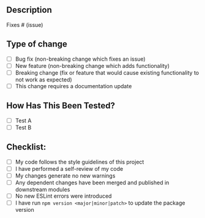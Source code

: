 <!-- Please fill out all fields below and make sure each item is true and [x] checked.
Otherwise we may not be able to review your PR. -->

## Description

<!-- Please include a summary of the changes and the related issue. Please also include relevant motivation and context. List any dependencies that are required for this change. -->

Fixes # (issue)

## Type of change

<!-- Please delete options that are not relevant. -->

- [ ] Bug fix (non-breaking change which fixes an issue)
- [ ] New feature (non-breaking change which adds functionality)
- [ ] Breaking change (fix or feature that would cause existing functionality to not work as expected)
- [ ] This change requires a documentation update

## How Has This Been Tested?

<!-- Please describe the tests that you ran to verify your changes. Provide instructions so we can reproduce. Please also list any relevant details for your test configuration. -->

- [ ] Test A
- [ ] Test B

## Checklist:

- [ ] My code follows the style guidelines of this project
- [ ] I have performed a self-review of my code
- [ ] My changes generate no new warnings
- [ ] Any dependent changes have been merged and published in downstream modules
- [ ] No new ESLint errors were introduced
- [ ] I have run `npm version <major|minor|patch>` to update the package version
